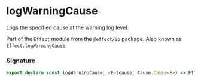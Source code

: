 # logWarningCause

Logs the specified cause at the warning log level.

Part of the `Effect` module from the `@effect/io` package. Also known as `Effect.logWarningCause`.

### Signature

```typescript
export declare const logWarningCause: <E>(cause: Cause.Cause<E>) => Effect<never, never, void>
```
